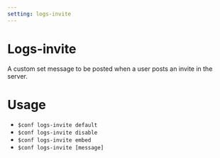 ```yaml
---
setting: logs-invite
---
```


# Logs-invite

A custom set message to be posted when a user posts an invite in the server.

# Usage

- `$conf logs-invite default`
- `$conf logs-invite disable`
- `$conf logs-invite embed`
- `$conf logs-invite [message]`
